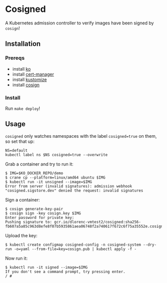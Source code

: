 # Cosigned

A Kubernetes admission controller to verify images have been signed by `cosign`!

## Installation

### Prereqs

* install [ko](https://github.com/google/ko)
* install [cert-manager](https://cert-manager.io/docs/installation/kubernetes/)
* install [kustomize](https://kustomize.io/)
* install [cosign](https://github.com/sigstore/cosign)

### Install

Run `make deploy`!

## Usage

`cosigned` only watches namespaces with the label `cosigned=true` on them, so set that up:

```shell
NS=default
kubectl label ns $NS cosigned=true --overwrite
```

Grab a container and try to run it:

```shell
$ IMG=$KO_DOCKER_REPO/demo
$ crane cp --platform=linux/amd64 ubuntu $IMG
$ kubectl run -it unsigned --image=$IMG
Error from server (invalid signatures): admission webhook "cosigned.sigstore.dev" denied the request: invalid signatures
```

Sign a container:

```
$ cosign generate-key-pair
$ cosign sign -key cosign.key $IMG
Enter password for private key:
Pushing signature to: gcr.io/dlorenc-vmtest2/cosigned:sha256-fb607a5a85c963d8efe8f07b5935861aea06748f2a740617f672c6f75a35552e.cosign
```

Upload the key:

```
$ kubectl create configmap cosigned-config -n cosigned-system --dry-run -o=yaml --from-file=key=cosign.pub | kubectl apply -f -
```

Now run it:

```shell
$ kubectl run -it signed --image=$IMG
If you don't see a command prompt, try pressing enter.
/ # 
```
